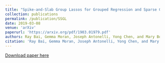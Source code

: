 ```yaml
---
title: "Spike-and-Slab Group Lassos for Grouped Regression and Sparse Generalized Additive Models"
collection: publications
permalink: /publication/SSGL
date: 2019-03-08
venue: 'arXiv'
paperurl: 'https://arxiv.org/pdf/1903.01979.pdf'
authors: Ray Bai, Gemma Moran, Joseph Antonelli, Yong Chen, and Mary Boland
citation: 'Ray Bai, Gemma Moran, Joseph Antonelli, Yong Chen, and Mary Boland. "Spike-and-Slab Group Lassos for Grouped Regression and Sparse Generalized Additive Models." arXiv preprint arXiv:1903.01979 (2019).'
---
```


[Download paper here](https://arxiv.org/pdf/1903.01979.pdf)

